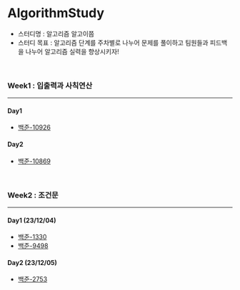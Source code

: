 # AlgorithmStudy
- 스터디명 : 알고리즘 알고이쯤
- 스터디 목표 : 알고리즘 단계를 주차별로 나누어 문제를 풀이하고 팀원들과 피드백을 나누어 알고리즘 실력을 향상시키자!

<br />

### Week1 : 입출력과 사칙연산
---
#### Day1
- [백준-10926](W1/D1Q1.md)
#### Day2
- [백준-10869](W1/D2Q1.md)

<br />

### Week2 : 조건문
---
#### Day1 (23/12/04)
- [백준-1330](W2/D1Q1.md)
- [백준-9498](W2/D1Q2.md)

#### Day2 (23/12/05)
- [백준-2753](W2/D2Q1.md)